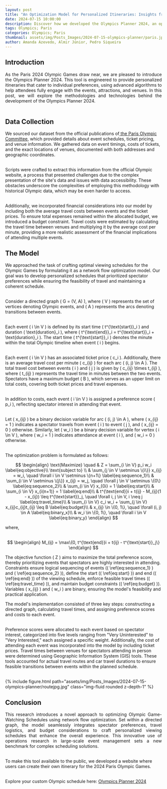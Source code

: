 ```yaml
---
layout: post
title: "An Optimization Model for Personalized Itineraries: Insights from our Olympics Planner 2024"
date: 2024-07-15 10:00:00
description: Discover how we developed the Olympics Planner 2024, an optimization model designed to create personalized itineraries for the Paris Olympic Games.
tags: Olympics; Paris
categories: Olympics; Paris
thumbnail: assets/img/Posts_Images/2024-07-15-olympics-planner/paris.jpg
author: Amanda Azevedo, Almir Júnior, Pedro Siqueira
---
```


## Introduction

<p align="justify">
As the Paris 2024 Olympic Games draw near, we are pleased to introduce the Olympics Planner 2024. This tool is engineered to provide personalized itineraries that cater to individual preferences, using advanced algorithms to help attendees fully engage with the events, attractions, and venues. In this post, we will explore the methodologies and technologies behind the development of the Olympics Planner 2024.<br/><br/>
</p>


## Data Collection

<p align="justify">

We sourced our dataset from the official publications of<a href = "https://tickets.paris2024.org/en/"> the Paris Olympic Committee</a>, which provided details about event schedules, ticket pricing, and venue information. We gathered data on event timings, costs of tickets, and the exact locations of venues, documented with both addresses and geographic coordinates.<br/><br/>

Scripts were crafted to extract this information from the official Olympic website, a process that presented challenges due to the complex presentation of the site's data and issues with data accessibility. These obstacles underscore the complexities of employing this methodology with historical Olympic data, which may be even harder to access.<br/><br/>


Additionally, we incorporated financial considerations into our model by including both the average travel costs between events and the ticket prices. To ensure total expenses remained within the allocated budget, we introduced a budget constraint. Travel costs were estimated by calculating the travel time between venues and multiplying it by the average cost per minute, providing a more realistic assessment of the financial implications of attending multiple events.

</p>

## The Model

<p align="justify">

We approached the task of crafting optimal viewing schedules for the Olympic Games by formulating it as a network flow optimization model. Our goal was to develop personalized schedules that prioritized spectator preferences while ensuring the feasibility of travel and maintaining a coherent schedule. <br/><br/>

Consider a directed graph \( G = (V, A) \), where \( V \) represents the set of vertices denoting Olympic events, and \( A \) represents the arcs denoting transitions between events.<br/><br/>

Each event \( i \in V \) is defined by its start time \( t^{\text{start}}_i \) and duration \( \text{duration}_i \), where \( t^{\text{end}}_i = t^{\text{start}}_i + \text{duration}_i \). The start time \( t^{\text{start}}_i \) denotes the minute within the total Olympic timeline when event \( i \) begins.<br/><br/>

Each event \( i \in V \) has an associated ticket price \( c_i \). Additionally, there is an average travel cost per minute \( c_{ij} \) for each arc \( (i, j) \in A \). The total travel cost between events \( i \) and \( j \) is given by \( c_{ij} \times t_{ij} \), where \( t_{ij} \) represents the travel time in minutes between the two events. Spectators have a maximum budget \( B \), which serves as an upper limit on total costs, covering both ticket prices and travel expenses.<br/><br/>

In addition to costs, each event \( i \in V \) is assigned a preference score \( p_i \), reflecting spectator interest in attending that event.<br/><br/>

Let \( x_{ij} \) be a binary decision variable for arc \( (i, j) \in A \), where \( x_{ij} = 1 \) indicates a spectator travels from event \( i \) to event \( j \), and \( x_{ij} = 0 \) otherwise. Similarly, let \( w_i \) be a binary decision variable for vertex \( i \in V \), where \( w_i = 1 \) indicates attendance at event \( i \), and \( w_i = 0 \) otherwise.<br/><br/>

The optimization problem is formulated as follows:


$$
\begin{align}
    \text{Maximize} \quad & Z = \sum_{i \in V} p_i w_i \label{eq:objective}\\
    \text{subject to} \\
    & \sum_{j \in V \setminus \{i\}} x_{ij} = w_i, \quad \forall i \in V \setminus \{n+1\} \label{eq:sequence_1}\\
    & \sum_{i \in V \setminus \{j\}} x_{ij} = w_j, \quad \forall j \in V \setminus \{0\} \label{eq:sequence_2}\\
    & \sum_{i \in V} x_{0i} = 1 \label{eq:start}\\
    & \sum_{i \in V} x_{i(n+1)} = 1 \label{eq:end}\\
    & t^{\text{end}}i + t{ij} - M_{ij}(1 - x_{ij}) \leq t^{\text{start}}_j, \quad \forall i, j \in V, i \neq j \label{eq:travel_time}\\
    & \sum_{i \in V} c_i w_i + \sum_{j \in V} x_{ij}c_{ij}t_{ij} \leq B \label{eq:budget}\\
    & x_{ij} \in \{0, 1\}, \quad \forall (i, j) \in A \label{eq:binary_x}\\
    & w_i \in \{0, 1\}, \quad \forall i \in V \label{eq:binary_y}
\end{align}
$$



<p align="justify">
where, <br/><br/>
</p>



$$
\begin{align}
    M_{ij} = \max\{0, t^{\text{end}}i + t{ij} - t^{\text{start}}_j\}
\end{align}
$$


The objective function \( Z \) aims to maximize the total preference score, thereby prioritizing events that spectators are highly interested in attending. Constraints ensure logical sequencing of events (\( \ref{eq:sequence_1} \) and \( \ref{eq:sequence_2} \)), define the start (\( \ref{eq:start} \)) and end (\( \ref{eq:end} \)) of the viewing schedule, enforce feasible travel times (\( \ref{eq:travel_time} \)), and maintain budget constraints (\( \ref{eq:budget} \)). Variables \( x_{ij} \) and \( w_i \) are binary, ensuring the model's feasibility and practical application.


</p>


<p align="justify">

The model's implementation consisted of three key steps: constructing a directed graph, calculating travel times, and assigning preference scores and costs to each event.<br/><br/>

Preference scores were allocated to each event based on spectator interest, categorized into five levels ranging from "Very Uninterested" to "Very Interested," each assigned a specific weight. Additionally, the cost of attending each event was incorporated into the model by including ticket prices. Travel times between venues for spectators attending in person were determined using Geographic Information System (GIS) tools. These tools accounted for actual travel routes and car travel durations to ensure feasible transitions between events within the planned schedule.<br/><br/>

</p>

{% include figure.html path="assets/img/Posts_Images/2024-07-15-olympics-planner/routejpg.jpg" class="img-fluid rounded z-depth-1" %}


## Conclusion

<p align="justify">
This research introduces a novel approach to optimizing Olympic Game-Watching Schedules using network flow optimization. Set within a directed graph, the model seamlessly integrates spectator preferences, travel logistics, and budget considerations to craft personalized viewing schedules that enhance the overall experience. This innovative use of operations research in large-scale event management sets a new benchmark for complex scheduling solutions.<br/><br/>

To make this tool available to the public, we developed a website where users can create their own itinerary for the 2024 Paris Olympic Games.<br/><br/>

Explore your custom Olympic schedule here:  <a href = "https://olympicsplanner.ace.cos.ufrj.br/"> Olympics Planner 2024</a>

</p>

